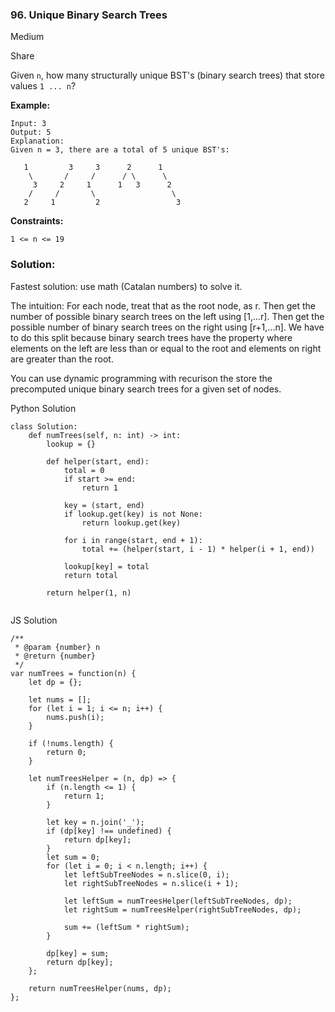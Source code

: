 ### 96. Unique Binary Search Trees
Medium

Share

Given `n`, how many structurally unique BST's (binary search trees) that store values `1 ... n`?

**Example:**
```
Input: 3
Output: 5
Explanation:
Given n = 3, there are a total of 5 unique BST's:

   1         3     3      2      1
    \       /     /      / \      \
     3     2     1      1   3      2
    /     /       \                 \
   2     1         2                 3
``` 

**Constraints:**

`1 <= n <= 19`

### Solution:
Fastest solution: use math (Catalan numbers) to solve it.

The intuition:
For each node, treat that as the root node, as r. Then get the number of possible binary search trees on the left using [1,...r]. Then get the possible number of 
binary search trees on the right using [r+1,...n]. We have to do this split because binary search trees have the property where elements on the left are less than
or equal to the root and elements on right are greater than the root.

You can use dynamic programming with recurison the store the precomputed unique binary search trees for a given set of nodes.

Python Solution
```
class Solution:
    def numTrees(self, n: int) -> int:
        lookup = {}
        
        def helper(start, end):
            total = 0
            if start >= end:
                return 1
            
            key = (start, end)
            if lookup.get(key) is not None:
                return lookup.get(key)
            
            for i in range(start, end + 1):                
                total += (helper(start, i - 1) * helper(i + 1, end))
            
            lookup[key] = total
            return total
        
        return helper(1, n)
        
```

JS Solution
```
/**
 * @param {number} n
 * @return {number}
 */
var numTrees = function(n) {
    let dp = {};
    
    let nums = [];
    for (let i = 1; i <= n; i++) {
        nums.push(i);
    }
    
    if (!nums.length) {
        return 0;
    }    
    
    let numTreesHelper = (n, dp) => {
        if (n.length <= 1) {
            return 1;
        }
        
        let key = n.join('_');
        if (dp[key] !== undefined) {
            return dp[key];    
        }
        let sum = 0;
        for (let i = 0; i < n.length; i++) {
            let leftSubTreeNodes = n.slice(0, i);
            let rightSubTreeNodes = n.slice(i + 1);
            
            let leftSum = numTreesHelper(leftSubTreeNodes, dp);
            let rightSum = numTreesHelper(rightSubTreeNodes, dp);
            
            sum += (leftSum * rightSum);
        }
        
        dp[key] = sum;
        return dp[key];
    };
    
    return numTreesHelper(nums, dp);
};
```
